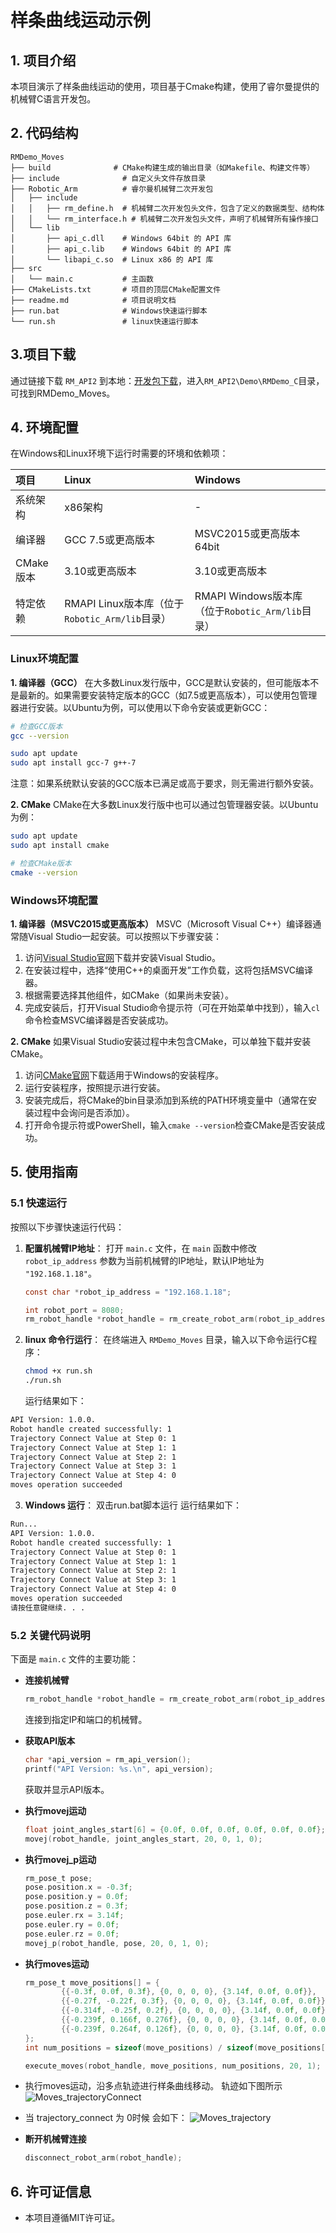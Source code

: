 # 样条曲线运动示例

## **1. 项目介绍**

本项目演示了样条曲线运动的使用，项目基于Cmake构建，使用了睿尔曼提供的机械臂C语言开发包。

## **2. 代码结构**

```
RMDemo_Moves
├── build              # CMake构建生成的输出目录（如Makefile、构建文件等）
├── include              # 自定义头文件存放目录
├── Robotic_Arm          # 睿尔曼机械臂二次开发包
│   ├── include
│   │   ├── rm_define.h  # 机械臂二次开发包头文件，包含了定义的数据类型、结构体
│   │   └── rm_interface.h # 机械臂二次开发包头文件，声明了机械臂所有操作接口
│   └── lib
│       ├── api_c.dll    # Windows 64bit 的 API 库
│       ├── api_c.lib    # Windows 64bit 的 API 库
│       └── libapi_c.so  # Linux x86 的 API 库
├── src
│   └── main.c           # 主函数
├── CMakeLists.txt       # 项目的顶层CMake配置文件
├── readme.md            # 项目说明文档
├── run.bat              # Windows快速运行脚本
└── run.sh               # linux快速运行脚本

```

## **3.项目下载**

通过链接下载 `RM_API2` 到本地：[开发包下载](https://github.com/RealManRobot/RM_API2.git)，进入`RM_API2\Demo\RMDemo_C`目录，可找到RMDemo_Moves。

## **4. 环境配置**

在Windows和Linux环境下运行时需要的环境和依赖项：

| 项目      | Linux                                          | Windows                                          |
| :-------- | :--------------------------------------------- | :----------------------------------------------- |
| 系统架构  | x86架构                                        | -                                                |
| 编译器    | GCC 7.5或更高版本                              | MSVC2015或更高版本 64bit                         |
| CMake版本 | 3.10或更高版本                                 | 3.10或更高版本                                   |
| 特定依赖  | RMAPI Linux版本库（位于`Robotic_Arm/lib`目录） | RMAPI Windows版本库（位于`Robotic_Arm/lib`目录） |

### Linux环境配置

**1. 编译器（GCC）**
在大多数Linux发行版中，GCC是默认安装的，但可能版本不是最新的。如果需要安装特定版本的GCC（如7.5或更高版本），可以使用包管理器进行安装。以Ubuntu为例，可以使用以下命令安装或更新GCC：

```bash
# 检查GCC版本
gcc --version

sudo apt update
sudo apt install gcc-7 g++-7  
```

注意：如果系统默认安装的GCC版本已满足或高于要求，则无需进行额外安装。

**2. CMake**
CMake在大多数Linux发行版中也可以通过包管理器安装。以Ubuntu为例：

```bash
sudo apt update
sudo apt install cmake

# 检查CMake版本
cmake --version
```

### Windows环境配置

**1. 编译器（MSVC2015或更高版本）**
MSVC（Microsoft Visual C++）编译器通常随Visual Studio一起安装。可以按照以下步骤安装：

1. 访问[Visual Studio官网](https://visualstudio.microsoft.com/)下载并安装Visual Studio。
2. 在安装过程中，选择“使用C++的桌面开发”工作负载，这将包括MSVC编译器。
3. 根据需要选择其他组件，如CMake（如果尚未安装）。
4. 完成安装后，打开Visual Studio命令提示符（可在开始菜单中找到），输入`cl`命令检查MSVC编译器是否安装成功。

**2. CMake**
如果Visual Studio安装过程中未包含CMake，可以单独下载并安装CMake。

1. 访问[CMake官网](https://cmake.org/download/)下载适用于Windows的安装程序。
2. 运行安装程序，按照提示进行安装。
3. 安装完成后，将CMake的bin目录添加到系统的PATH环境变量中（通常在安装过程中会询问是否添加）。
4. 打开命令提示符或PowerShell，输入`cmake --version`检查CMake是否安装成功。

## **5. 使用指南**

### **5.1 快速运行**

按照以下步骤快速运行代码：

1. **配置机械臂IP地址**：
   打开 `main.c` 文件，在 `main` 函数中修改 `robot_ip_address` 参数为当前机械臂的IP地址，默认IP地址为 `"192.168.1.18"`。

   ```C
   const char *robot_ip_address = "192.168.1.18";

   int robot_port = 8080;
   rm_robot_handle *robot_handle = rm_create_robot_arm(robot_ip_address, robot_port);
   ```

2. **linux 命令行运行**：
   在终端进入 `RMDemo_Moves` 目录，输入以下命令运行C程序：

   ```bash
   chmod +x run.sh
   ./run.sh
   ```

   运行结果如下：

```bash
API Version: 1.0.0.
Robot handle created successfully: 1
Trajectory Connect Value at Step 0: 1
Trajectory Connect Value at Step 1: 1
Trajectory Connect Value at Step 2: 1
Trajectory Connect Value at Step 3: 1
Trajectory Connect Value at Step 4: 0
moves operation succeeded
```

3. **Windows 运行**： 双击run.bat脚本运行
   运行结果如下：

```bash
Run...
API Version: 1.0.0.
Robot handle created successfully: 1
Trajectory Connect Value at Step 0: 1
Trajectory Connect Value at Step 1: 1
Trajectory Connect Value at Step 2: 1
Trajectory Connect Value at Step 3: 1
Trajectory Connect Value at Step 4: 0
moves operation succeeded
请按任意键继续. . .
```

### **5.2 关键代码说明**

下面是 `main.c` 文件的主要功能：

- **连接机械臂**

    ```C
    rm_robot_handle *robot_handle = rm_create_robot_arm(robot_ip_address, robot_port);
    ```

  连接到指定IP和端口的机械臂。

- **获取API版本**

    ```C
    char *api_version = rm_api_version();
    printf("API Version: %s.\n", api_version);
    ```

  获取并显示API版本。

- **执行movej运动**

    ```C
    float joint_angles_start[6] = {0.0f, 0.0f, 0.0f, 0.0f, 0.0f, 0.0f};
    movej(robot_handle, joint_angles_start, 20, 0, 1, 0);
    ```

- **执行movej_p运动**

    ```C
    rm_pose_t pose;
    pose.position.x = -0.3f;
    pose.position.y = 0.0f;
    pose.position.z = 0.3f;
    pose.euler.rx = 3.14f;
    pose.euler.ry = 0.0f;
    pose.euler.rz = 0.0f;
    movej_p(robot_handle, pose, 20, 0, 1, 0);
    ```

- **执行moves运动**

    ```C
    rm_pose_t move_positions[] = {
            {{-0.3f, 0.0f, 0.3f}, {0, 0, 0, 0}, {3.14f, 0.0f, 0.0f}},
            {{-0.27f, -0.22f, 0.3f}, {0, 0, 0, 0}, {3.14f, 0.0f, 0.0f}},
            {{-0.314f, -0.25f, 0.2f}, {0, 0, 0, 0}, {3.14f, 0.0f, 0.0f}},
            {{-0.239f, 0.166f, 0.276f}, {0, 0, 0, 0}, {3.14f, 0.0f, 0.0f}},
            {{-0.239f, 0.264f, 0.126f}, {0, 0, 0, 0}, {3.14f, 0.0f, 0.0f}}
    };
    int num_positions = sizeof(move_positions) / sizeof(move_positions[0]);

    execute_moves(robot_handle, move_positions, num_positions, 20, 1);
  
    ```
  
- 执行moves运动，沿多点轨迹进行样条曲线移动。 轨迹如下图所示
![Moves_trajectoryConnect](Moves_trajectoryConnect.png)

- 当 trajectory_connect 为 0时候 会如下：
![Moves_trajectory](Moves_trajectory.png)

- **断开机械臂连接**

    ```C
    disconnect_robot_arm(robot_handle);
    ```

## **6. 许可证信息**

- 本项目遵循MIT许可证。
